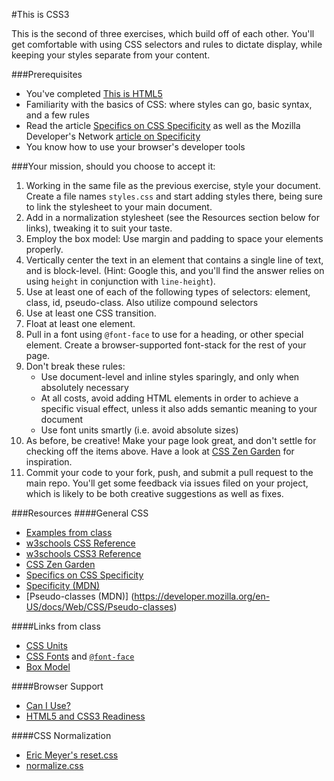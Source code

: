 #This is CSS3

This is the second of three exercises, which build off of each other. You'll get comfortable with using CSS selectors and rules to dictate display, while keeping your styles separate from your content.

###Prerequisites
* You've completed [This is HTML5](https://github.com/launchcode-rebootu/thisisthemodernweb/tree/gh-pages/thisishtml5)
* Familiarity with the basics of CSS: where styles can go, basic syntax, and a few rules
* Read the article [Specifics on CSS Specificity](https://css-tricks.com/specifics-on-css-specificity/) as well as the Mozilla Developer's Network [article on Specificity](https://developer.mozilla.org/en-US/docs/Web/CSS/Specificity)
* You know how to use your browser's developer tools

###Your mission, should you choose to accept it:

1. Working in the same file as the previous exercise, style your document. Create a file names `styles.css` and start adding styles there, being sure to link the stylesheet to your main document.
2. Add in a normalization stylesheet (see the Resources section below for links), tweaking it to suit your taste.
2. Employ the box model: Use margin and padding to space your elements properly.
3. Vertically center the text in an element that contains a single line of text, and is block-level. (Hint: Google this, and you'll find the answer relies on using `height` in conjunction with `line-height`).
4. Use at least one of each of the following types of selectors: element, class, id, pseudo-class. Also utilize compound selectors
5. Use at least one CSS transition.
6. Float at least one element.
7. Pull in a font using `@font-face` to use for a heading, or other special element. Create a browser-supported font-stack for the rest of your page.
8. Don't break these rules:
	* Use document-level and inline styles sparingly, and only when absolutely necessary
	* At all costs, avoid adding HTML elements in order to achieve a specific visual effect, unless it also adds semantic meaning to your document
	* Use font units smartly (i.e. avoid absolute sizes)
9. As before, be creative! Make your page look great, and don't settle for checking off the items above. Have a look at [CSS Zen Garden](http://www.csszengarden.com) for inspiration.
10. Commit your code to your fork, push, and submit a pull request to the main repo. You'll get some feedback via issues filed on your project, which is likely to be both creative suggestions as well as fixes.

###Resources
####General CSS
* [Examples from class](http://chrisbay.github.io/launchcode-rebootu-web-examples/)
* [w3schools CSS Reference](http://www.w3schools.com/css/default.asp)
* [w3schools CSS3 Reference](http://www.w3schools.com/css/css3_intro.asp)
* [CSS Zen Garden](http://www.csszengarden.com)
* [Specifics on CSS Specificity](https://css-tricks.com/specifics-on-css-specificity/)
* [Specificity (MDN)](https://developer.mozilla.org/en-US/docs/Web/CSS/Specificity)
* [Pseudo-classes (MDN)] (https://developer.mozilla.org/en-US/docs/Web/CSS/Pseudo-classes)

####Links from class
* [CSS Units](http://www.w3.org/Style/Examples/007/units.en.html)
* [CSS Fonts](http://www.w3schools.com/css/css_font.asp) and [`@font-face`](http://www.w3schools.com/cssref/css3_pr_font-face_rule.asp)
* [Box Model](http://www.w3schools.com/css/css_boxmodel.asp)

####Browser Support
* [Can I Use?](http://caniuse.com)
* [HTML5 and CSS3 Readiness](http://html5readiness.com)

####CSS Normalization
* [Eric Meyer's reset.css](http://meyerweb.com/eric/tools/css/reset/)
* [normalize.css](http://necolas.github.io/normalize.css/)
